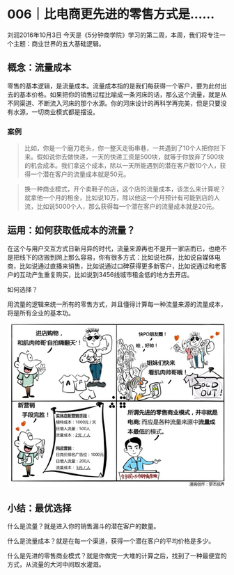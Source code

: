 # 006｜比电商更先进的零售方式是……
刘润2016年10月3日
今天是《5分钟商学院》学习的第二周，本周，我们将专注一个主题：商业世界的五大基础逻辑。

## 概念：流量成本

零售的基本逻辑，是流量成本。流量成本指的是我们每获得一个客户，要为此付出去的基本价格。如果把你的销售过程比喻成一条河床的话，那么这个流量，就是从不同渠道、不断流入河床的那个水源。你的河床设计的再科学再完美，但是只要没有水源，一切商业模式都是摆设。

### 案例

>比如，你是一个磨刀老头，你一整天走街串巷，一共遇到了10个人把你拦下来。假如说你去做快递，一天的快递工资是500块，就等于你放弃了500块的机会成本。我们拿这个成本，除以一天所能遇到的潜在客户数10个人，获得一个潜在客户的流量成本就是50元。

>换一种商业模式，开个卖鞋子的店，这个店的流量成本，该怎么来计算呢？就拿他一个月的租金，比如说10万，除以他这一个月预计有可能到店的人流，比如说5000个人，那么获得每一个潜在客户的流量成本就是20元。

## 运用：如何获取低成本的流量？

在这个与用户交互方式日新月异的时代，流量来源再也不是开一家店而已，也绝不是把线下的店搬到网上那么容易，你有很多方式：比如说社群，比如说自媒体电商，比如说通过直播来销售，比如说通过口碑获得更多新客户，比如说通过和老客户的互动产生重复购买，比如说到3456线城市租金低的地方去开店。

如何选择？

用流量的逻辑来统一所有的零售方式，并且懂得计算每一种流量来源的流量成本，将是所有企业的基本功。  

![](./_image/WechatIMG806.jpeg)

## 小结：最优选择

什么是流量？就是进入你的销售漏斗的潜在客户的数量。

什么是流量成本？就是在每一个渠道，获得一个潜在客户的平均价格是多少。

什么是先进的零售商业模式？就是你做完一大堆的计算之后，找到了一种最便宜的方式，从流量的大河中间取水灌溉。
